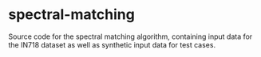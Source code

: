 # spectral-matching
 Source code for the spectral matching algorithm, containing input data for the IN718 dataset as well as synthetic input data for test cases.
